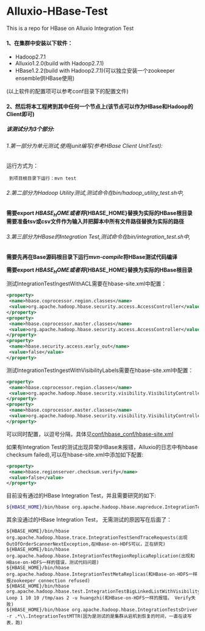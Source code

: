 # Alluxio-HBase-Test
This is a repo for HBase on Alluxio Integration Test

#### 1、在集群中安装以下软件：
+ Hadoop2.7.1
+ Alluxio1.2.0(build with Hadoop2.7.1)
+ HBase1.2.2(build with Hadoop2.7.1)(可以独立安装一个zookeeper ensemble供HBase使用)

(以上软件的配置项可以参考conf目录下的配置文件)

#### 2、然后将本工程拷到其中任何一个节点上(该节点可以作为HBase和Hadoop的Client即可)

##### 该测试分为3个部分:
###### 1.第一部分为单元测试,使用junit编写(参考HBase Client UnitTest):
  
  运行方式为：
  
     到项目根目录下运行：mvn test

###### 2.第二部分为Hadoop Utility测试,测试命令在bin/hadoop_utility_test.sh中,
  
  **需要export ${HBASE_HOME}或者将${HBASE_HOME}替换为实际的HBase根目录**
  **需要准备tsv或csv文件作为输入并把脚本中所有文件路径替换为实际的路径**
  
###### 3.第三部分为HBase的Integration Test,测试命令在bin/integration_test.sh中,
  
  **需要先再在Base源码根目录下运行*mvn-compile*将HBase测试代码编译**
  
  **需要export ${HBASE_HOME}或者将${HBASE_HOME}替换为实际的HBase根目录**

  测试IntegrationTestIngestWithACL需要在hbase-site.xml中配置：
  ```xml
  <property>
   <name>hbase.coprocessor.region.classes</name>
   <value>org.apache.hadoop.hbase.security.access.AccessController</value>
  </property>
  <property>
   <name>hbase.coprocessor.master.classes</name>
   <value>org.apache.hadoop.hbase.security.access.AccessController</value>
  </property>
  <property>
   <name>hbase.security.access.early_out</name>
   <value>false</value>
  </property>
  ```
  测试IntegrationTestIngestWithVisibilityLabels需要在hbase-site.xml中配置：
  ```xml
  <property>
   <name>hbase.coprocessor.region.classes</name>
   <value>org.apache.hadoop.hbase.security.visibility.VisibilityController</value>
  </property>
  <property>
   <name>hbase.coprocessor.master.classes</name>
   <value>org.apache.hadoop.hbase.security.visibility.VisibilityController</value>
  </property>
  ```
  可以同时配置，以逗号分隔，具体见[conf/hbase_conf/hbase-site.xml](./conf/hbase_conf/hbse-site.xml)
  
  如果有Integration Test的测试出现异常(HBase未报错，Alluxio的日志中有hbase checksum failed),可以在hbase-site.xml中添加如下配置:
  ```xml
  <property>
   <name>hbase.regionserver.checksum.verify</name>
   <value>false</value>
  </property>
  ```
目前没有通过的HBase Integration Test，并且需要研究的如下:
```bash
${HBASE_HOME}/bin/hbase org.apache.hadoop.hbase.mapreduce.IntegrationTestBulkLoad(这个测试代码有bug,https://issues.apache.org/jira/browse/HBASE-16558)
```
其余没通过的HBase Integration Test， 无需测试的原因写在后面了：
```
${HBASE_HOME}/bin/hbase org.apache.hadoop.hbase.trace.IntegrationTestSendTraceRequests(出现OutOfOrderScannerNextException,在HBase-on-HDFS可以，正在研究)
${HBASE_HOME}/bin/hbase org.apache.hadoop.hbase.IntegrationTestRegionReplicaReplication(出现和HBase-on-HDFS一样的错误，测试代码问题)
${HBASE_HOME}/bin/hbase org.apache.hadoop.hbase.IntegrationTestMetaReplicas(和HBase-on-HDFS一样报zookeeper connection refused)
${HBASE_HOME}/bin/hbase org.apache.hadoop.hbase.test.IntegrationTestBigLinkedListWithVisibility Loop 1 10 10 /tmp/aas 2 -u huangzhi(和HBase-on-HDFS一样的报错， Verify失败)
${HBASE_HOME}/bin/hbase org.apache.hadoop.hbase.IntegrationTestsDriver -r .*\\.IntegrationTestMTTR(因为是测试的是集群从宕机到恢复的时间，一直在读写表，跑)
```